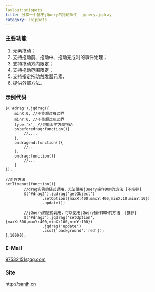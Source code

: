 ```yaml
---
laylout:snippets
title: 分享一个基于jQuery的拖动插件--jquery.jqdray
category: snippets
---
```



### 主要功能
1. 元素拖动；
2. 支持拖动前、拖动中、拖动完成时的事件处理；
3. 支持拖动方向限定；
4. 支持拖动范围限定；
5. 支持指定拖动触发器元素，
6. 提供外部方法。

### 示例代码
	$('#drag').jqdrag({
		minX:0, //不能超过右边界
		minY:0, //不能超过左边界
		type:'x', //只能水平方向拖动
		onbeforedrag:function(){
			//....
		},
		ondragend:function(){
			//...
		},
		ondrag:function(){
			//...
		}
	});

	//对外方法
	setTimeout(function(){
        	//drag实例的链式调用，无法使用jQuery操作DOM的方法 [不推荐]
        	$('#drag2').jqdrag('getObject')
                	.setOption({maxX:400,maxY:400,minX:10,minY:10})
                	.update();

        	//jQuery的链式调用，可以使用jQuery操作DOM的方法  [推荐]
        	$('#drag3').jqdrag('setOption',{maxX:500,maxY:400,minX:100,minY:100})
                   	.jqdrag('update')
                   	.css({'background':'red'});
	},10000);

### E-Mail
  97532151@qq.com

### Site
  http://sanjh.cn
